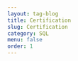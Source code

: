 ```yaml
---
layout: tag-blog
title: Certification
slug: Certification
category: SQL
menu: false
order: 1
---
```

